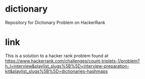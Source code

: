 # dictionary
Repository for Dictionary Problem on HackerRank
# link
This is a solution to a hacker rank problem found at
https://www.hackerrank.com/challenges/count-triplets-1/problem?h_l=interview&playlist_slugs%5B%5D=interview-preparation-kit&playlist_slugs%5B%5D=dictionaries-hashmaps
